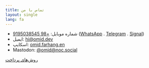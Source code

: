```yaml
---
title: تماس با من
layout: single
lang: fa
---
```

* شماره موبایل: [+98 9195038545](call:+989195038545) ([WhatsApp](https://wa.me/989195038545) .  [Telegram](https://telegram.me/omidfarhang) .  [Signal](https://signal.me/#p/+989195038545))
* ایمیل: [hi@omid.dev](mailto:hi@omid.dev)
* اسکایپ: [omid.farhang.en](skype:omid.farhang.en?chat)
* Mastodon: [@omid@noc.social](https://noc.social/@omid)

[روش‌های پرداخت](payment-options)
